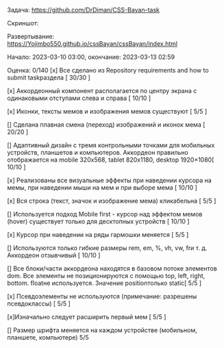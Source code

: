 Задача: https://github.com/DrDiman/CSS-Bayan-task

Скриншот: 

Развертывание: https://Yojimbo550.github.io/cssBayan/cssBayan/index.html

Начало: 2023-03-10 03:00, окончание: 2023-03-13 02:59

Оценка: 0/140 [x] Все сделано из Repository requirements and how to submit taskраздела [ 30/30 ]

[x] Аккордеонный компонент располагается по центру экрана с одинаковыми отступами слева и справа [ 10/10 ]

[x] Иконки, тексты мемов и изображения мемов существуют [ 5/5 ]

[] Сделана плавная смена (переход) изображений и иконок мема [ 20/20 ]

[] Адаптивный дизайн с тремя контрольными точками для мобильных устройств, планшетов и компьютеров. Аккордеон правильно отображается на mobile 320x568, tablet 820x1180, desktop 1920×1080[ 10/10 ]

[x] Реализованы все визуальные эффекты при наведении курсора на мемы, при наведении мыши на мем и при выборе мема [ 10/10 ]

[x] Вся строка (текст, значок и изображение мема) кликабельна [ 5/5 ]

[] Используется подход Mobile first - курсор над эффектом мемов (hover) существует только для десктопных устройств [ 10/10 ]

[x] Курсор при наведении на ряды гармошки меняется [ 5/5 ]

[] Используются только гибкие размеры rem, em, %, vh, vw, frи т. д. Аккордеон отзывчивый [ 10/10 ]

[] Все блоки/части аккордеона находятся в базовом потоке элементов dom. Все элементы не позиционируются с помощью top, left, right, bottom. floatне используется. Значение positionтолько static[ 5/5 ]

[x] Псевдоэлементы не используются (примечание: разрешены псевдоклассы) [ 5/5 ]

[x]Изначально следует расширить первый мем [ 5/5 ]

[] Размер шрифта меняется на каждом устройстве (мобильном, планшете, компьютере) 5/5

